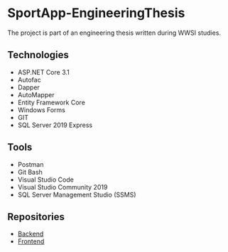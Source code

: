 # SportApp-EngineeringThesis   
The project is part of an engineering thesis written during WWSI studies.

## Technologies
* ASP.NET Core 3.1
* Autofac
* Dapper
* AutoMapper
* Entity Framework Core
* Windows Forms
* GIT
* SQL Server 2019 Express

## Tools
* Postman
* Git Bash
* Visual Studio Code
* Visual Studio Community 2019
* SQL Server Management Studio (SSMS)

## Repositories
* [Backend](https://github.com/adimiko/SportApp-EngineeringThesis.Backend)   
* [Frontend](https://github.com/adimiko/SportApp-EngineeringThesis.Frontend)   
